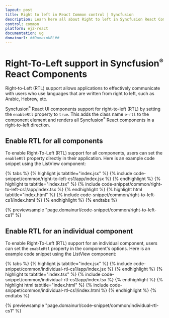 ```yaml
---
layout: post
title: Right to left in React Common control | Syncfusion
description: Learn here all about Right to left in Syncfusion React Common control of Syncfusion Essential JS 2 and more.
control: common
platform: ej2-react
documentation: ug
domainurl: ##DomainURL##
---
```


# Right-To-Left support in Syncfusion<sup style="font-size:70%">&reg;</sup> React Components

Right-to-Left (RTL) support allows applications to effectively communicate with users who use languages that are written from right to left, such as Arabic, Hebrew, etc.

Syncfusion<sup style="font-size:70%">&reg;</sup> React UI components support for right-to-left (RTL) by setting the `enableRtl` property to `true`. This adds the class name `e-rtl` to the component element and renders all Syncfusion<sup style="font-size:70%">&reg;</sup> React components in a right-to-left direction.

## Enable RTL for all components

To enable Right-To-Left (RTL) support for all components, users can set the `enableRtl` property directly in their application. Here is an example code snippet using the ListView component:

{% tabs %}
{% highlight js tabtitle="index.jsx" %}
{% include code-snippet/common/right-to-left-cs1/app/index.jsx %}
{% endhighlight %}
{% highlight ts tabtitle="index.tsx" %}
{% include code-snippet/common/right-to-left-cs1/app/index.tsx %}
{% endhighlight %}
{% highlight html tabtitle="index.html" %}
{% include code-snippet/common/right-to-left-cs1/index.html %}
{% endhighlight %}
{% endtabs %}
        
{% previewsample "page.domainurl/code-snippet/common/right-to-left-cs1" %}

## Enable RTL for an individual component

To enable Right-To-Left (RTL) support for an individual component, users can set the `enableRtl` property in the component's options. Here is an example code snippet using the ListView component:

{% tabs %}
{% highlight js tabtitle="index.jsx" %}
{% include code-snippet/common/individual-rtl-cs1/app/index.jsx %}
{% endhighlight %}
{% highlight ts tabtitle="index.tsx" %}
{% include code-snippet/common/individual-rtl-cs1/app/index.tsx %}
{% endhighlight %}
{% highlight html tabtitle="index.html" %}
{% include code-snippet/common/individual-rtl-cs1/index.html %}
{% endhighlight %}
{% endtabs %}
        
{% previewsample "page.domainurl/code-snippet/common/individual-rtl-cs1" %}
